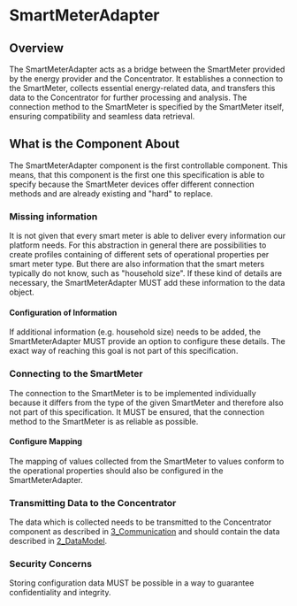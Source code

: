 # SmartMeterAdapter

## Overview

The SmartMeterAdapter acts as a bridge between the SmartMeter provided by the energy provider and the Concentrator. It establishes a connection to the SmartMeter, collects essential energy-related data, and transfers this data to the Concentrator for further processing and analysis. The connection method to the SmartMeter is specified by the SmartMeter itself, ensuring compatibility and seamless data retrieval.

## What is the Component About

The SmartMeterAdapter component is the first controllable component. This means, that this component is the first one this specification is able to specify because the SmartMeter devices offer different connection methods and are already existing and "hard" to replace.

### Missing information

It is not given that every smart meter is able to deliver every information our platform needs. For this abstraction in general there are possibilities to create profiles containing of different sets of operational properties per smart meter type. But there are also information that the smart meters typically do not know, such as "household size". If these kind of details are necessary, the SmartMeterAdapter MUST add these information to the data object.

#### Configuration of Information

If additional information (e.g. household size) needs to be added, the SmartMeterAdapter MUST provide an option to configure these details. The exact way of reaching this goal is not part of this specification.

### Connecting to the SmartMeter

The connection to the SmartMeter is to be implemented individually because it differs from the type of the given SmartMeter and therefore also not part of this specification. It MUST be ensured, that the connection method to the SmartMeter is as reliable as possible.

#### Configure Mapping

The mapping of values collected from the SmartMeter to values conform to the operational properties should also be configured in the SmartMeterAdapter.

### Transmitting Data to the Concentrator

The data which is collected needs to be transmitted to the Concentrator component as described in [3_Communication](./../3_Communication/overview.md) and should contain the data described in [2_DataModel](./../2_DataModel/overview.md).

### Security Concerns

Storing configuration data MUST be possible in a way to guarantee confidentiality and integrity.
